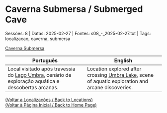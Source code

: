 
# Caverna Submersa / Submerged Cave

Sessões: 8 | Datas: 2025-02-27 | Fontes: s08_-_2025-02-27.txt | Tags: localizacao, caverna, submersa

[Caverna Submersa](caverna_submersa.png)

| Português | English |
|-----------|---------|
| Local visitado após travessia do [Lago Umbra](lago_umbra.md), cenário de exploração aquática e descobertas arcanas. | Location explored after crossing [Umbra Lake](lago_umbra.md), scene of aquatic exploration and arcane discoveries. |

[(Voltar a Localizações / Back to Locations)](localizacoes.md)  
[(Voltar à Página Inicial / Back to Home Page)](home.md)

